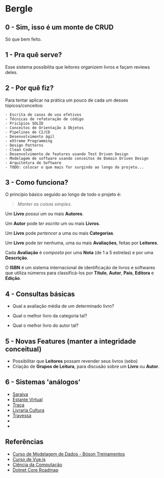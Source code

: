 # Bergle

## 0 - Sim, isso é um monte de CRUD

Só que bem feito.

## 1 - Pra quê serve?

Esse sistema possibilita que leitores organizem livros e façam reviews deles.

## 2 - Por quê fiz?

Para tentar aplicar na prática um pouco de cada um desses tópicos/conceitos:

	- Escrita de casos de uso efetivos
	- Técnicas de refatoração de código
	- Pricípios SOLID
	- Conceitos de Orientação à Objetos
	- Pipelines de CI/CD
	- Desenvolvimento ágil
	- eXtreme Programming
	- Design Patterns
	- Clean Code
	- Desenvolvimento de features usando Test Driven Design
	- Modelagem de software usando conceitos de Domain Driven Design
	- Arquitetura de Software
	- TODO: colocar o que mais for surgindo ao longo do projeto...

## 3 - Como funciona?

O princípio básico seguido ao longo de todo o projeto é: 
> *Manter as coisas simples*.

Um **Livro** *possui* um ou mais **Autores**.

Um **Autor** pode *ter escrito* um ou mais **Livros**.

Um **Livro** pode *pertencer* a uma ou mais **Categorias**.

Um **Livro** pode *ter* nenhuma, uma ou mais **Avaliações**, feitas por **Leitores**.

Cada **Avaliação** é *composta* por uma **Nota** (de 1 a 5 estrelas) e por uma **Descrição**.

O **ISBN** é um sistema internacional de identificação de livros e softwares que utiliza números para classificá-los por **Título**, **Autor**, **País**, **Editora** e **Edição**.



## 4 - Consultas básicas

- Qual a avaliação média de um determinado livro?

- Qual o melhor livro da categoria tal?

- Qual o melhor livro do autor tal?

## 5 - Novas Features (manter a integridade conceitual)

- Possibilitar que **Leitores** possam revender seus livros (sebo)
- Criação de **Grupos de Leitura**, para discusão sobre um **Livro** ou **Autor**.

## 6 - Sistemas 'análogos'

- [Saraiva](https://www.saraiva.com.br/)
- [Estante Virtual](https://www.estantevirtual.com.br/)
- [Traça](https://www.traca.com.br/)
- [Livraria Cultura](https://www3.livrariacultura.com.br/)
- [Travessa](https://www.travessa.com.br/)
- []()
- []()

## Referências
- [Curso de Modelagem de Dados - Bóson Treinamentos](https://www.youtube.com/playlist?list=PLucm8g_ezqNoNHU8tjVeHmRGBFnjDIlxD)
- [Curso de Vue.js](https://www.youtube.com/watch?v=ArC_Tfmgfb0&list=WL&index=2)
- [Ciência da Computação](https://teachyourselfcs.com/)
- [Dotnet Core Roadmap](https://github.com/MoienTajik/AspNetCore-Developer-Roadmap)
